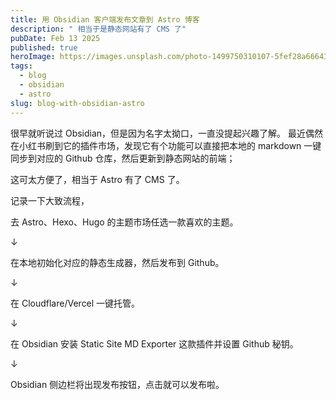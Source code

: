 ```yaml
---
title: 用 Obsidian 客户端发布文章到 Astro 博客
description: " 相当于是静态网站有了 CMS 了"
pubDate: Feb 13 2025
published: true
heroImage: https://images.unsplash.com/photo-1499750310107-5fef28a66643
tags:
  - blog
  - obsidian
  - astro
slug: blog-with-obsidian-astro
---
```

很早就听说过 Obsidian，但是因为名字太拗口，一直没提起兴趣了解。
最近偶然在小红书刷到它的插件市场，发现它有个功能可以直接把本地的 markdown 一键同步到对应的 Github 仓库，然后更新到静态网站的前端；

这可太方便了，相当于 Astro 有了 CMS 了。

记录一下大致流程，

 去 Astro、Hexo、Hugo 的主题市场任选一款喜欢的主题。
 
 ↓
 
 在本地初始化对应的静态生成器，然后发布到 Github。
 
 ↓
 
 在 Cloudflare/Vercel 一键托管。
 
 ↓
 
 在 Obsidian 安装 Static Site MD Exporter 这款插件并设置 Github 秘钥。
 
↓

Obsidian 侧边栏将出现发布按钮，点击就可以发布啦。